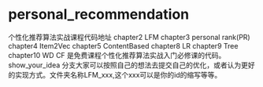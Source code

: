 # personal_recommendation

个性化推荐算法实战课程代码地址
chapter2 LFM
chapter3 personal rank(PR)
chapter4 Item2Vec
chapter5 ContentBased
chapter8 LR
chapter9 Tree
chapter10 WD
CF 是免费课程个性化推荐算法实战入门必修课的代码。
show_your_idea 分支大家可以按照自己的想法去提交自己的优化，或者认为更好的实现方式。文件夹名称LFM_xxx,这个xxx可以是你的id的缩写等等。
